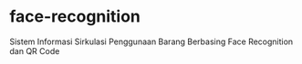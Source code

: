 # face-recognition
Sistem Informasi Sirkulasi Penggunaan Barang Berbasing Face Recognition dan QR Code
